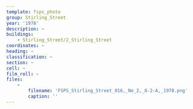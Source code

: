 ```yaml
---
template: fsps_photo
group: Stirling_Street
year: '1978'
description: ~
buildings:
    - Stirling_Street/2_Stirling_Street
coordinates: ~
heading: ~
classification: ~
section: ~
cell: ~
film_roll: ~
files:
    -
        filename: 'FSPS_Stirling_Street_016,_No_2,_8-2-A,_1978.png'
        caption: ''
---
```


